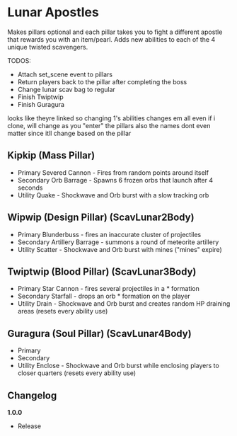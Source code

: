 # Lunar Apostles

Makes pillars optional and each pillar takes you to fight a different apostle that rewards you with an item/pearl. Adds new abilities to each of the 4 unique twisted scavengers.

TODOS:
- Attach set_scene event to pillars
- Return players back to the pillar after completing the boss
- Change lunar scav bag to regular
- Finish Twiptwip
- Finish Guragura

looks like theyre linked so changing 1's abilities changes em all even if i clone, will change as you "enter" the pillars
also the names dont even matter since itll change based on the pillar

## Kipkip (Mass Pillar) 

- Primary Severed Cannon - Fires from random points around itself
- Secondary Orb Barrage - Spawns 6 frozen orbs that launch after 4 seconds
- Utility Quake - Shockwave and Orb burst with a slow tracking orb

## Wipwip (Design Pillar) (ScavLunar2Body)

- Primary Blunderbuss - fires an inaccurate cluster of projectiles
- Secondary Artillery Barrage - summons a round of meteorite artillery 
- Utility Scatter - Shockwave and Orb burst with mines ("mines" expire)

## Twiptwip (Blood Pillar) (ScavLunar3Body)

- Primary Star Cannon - fires several projectiles in a * formation
- Secondary Starfall - drops an orb * formation on the player
- Utility Drain - Shockwave and Orb burst and creates random HP draining areas (resets every ability use)

## Guragura (Soul Pillar) (ScavLunar4Body)

- Primary 
- Secondary 
- Utility Enclose - Shockwave and Orb burst while enclosing players to closer quarters (resets every ability use)

## Changelog

**1.0.0**

- Release
